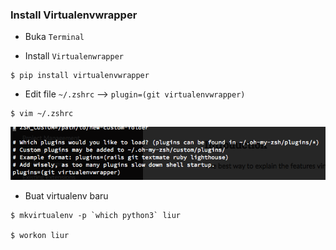 ### Install Virtualenvwrapper

* Buka `Terminal`

* Install `Virtualenwrapper`

```shell
$ pip install virtualenvwrapper
```

* Edit file `~/.zshrc` --> `plugin=(git virtualenvwrapper) `

```shell
$ vim ~/.zshrc
```
![Screenshot](img/plugin=virtualenswrapper.png)

* Buat virtualenv baru

```shell
$ mkvirtualenv -p `which python3` liur

$ workon liur
```